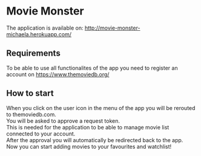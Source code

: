 # Movie Monster

The application is available on: http://movie-monster-michaela.herokuapp.com/

## Requirements

To be able to use all functionalites of the app you need to register an account on
https://www.themoviedb.org/

## How to start

When you click on the user icon in the menu of the app you will be rerouted to themoviedb.com.<br />
You will be asked to approve a request token.<br/> This is needed for the application to be able to manage movie list connected to your account.<br/>After the approval you will automatically be redirected back to the app.<br />
Now you can start adding movies to your favourites and watchlist!